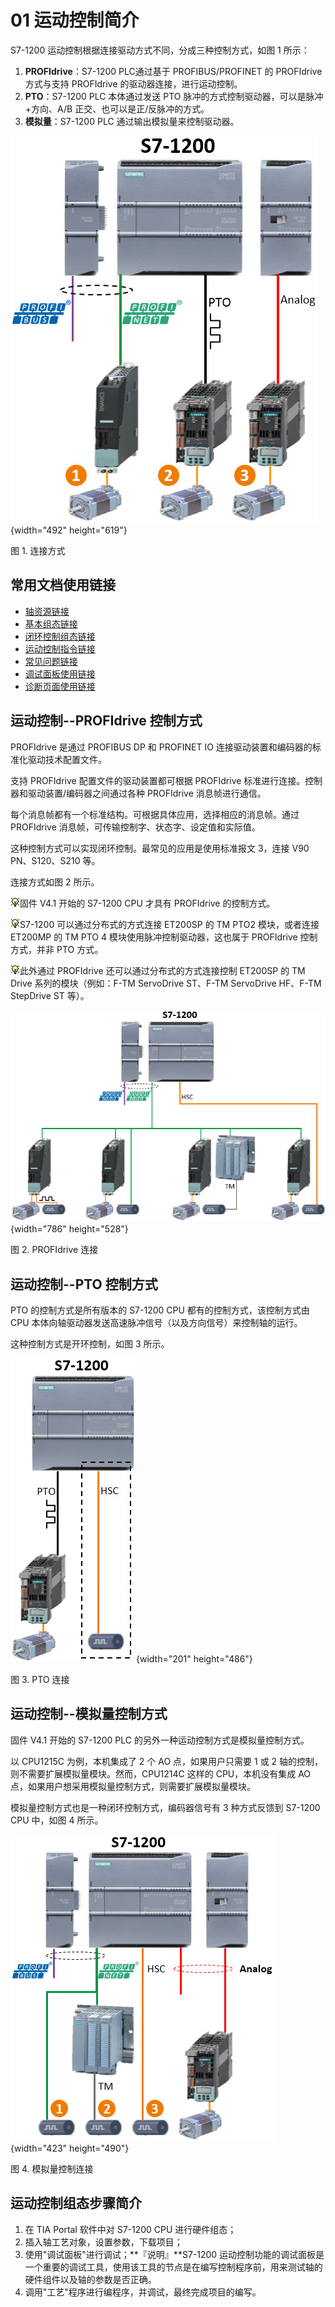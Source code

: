 # 01 运动控制简介

S7-1200 运动控制根据连接驱动方式不同，分成三种控制方式，如图 1 所示：

1.  **PROFIdrive**：S7-1200 PLC通过基于 PROFIBUS/PROFINET 的 PROFIdrive
    方式与支持 PROFIdrive 的驱动器连接，进行运动控制。
2.  **PTO**：S7-1200 PLC 本体通过发送 PTO
    脉冲的方式控制驱动器，可以是脉冲+方向、A/B
    正交、也可以是正/反脉冲的方式。
3.  **模拟量**：S7-1200 PLC 通过输出模拟量来控制驱动器。

![](images/1-1.jpg){width="492" height="619"}

图 1. 连接方式

## 常用文档使用链接

-   [轴资源链接](02-Resource.md)
-   [基本组态链接](03-Basic_Config.md)
-   [闭环控制组态链接](05-Close_Loop/01-Close_Loop_Param.md)
-   [运动控制指令链接](06-Instruction/01-Intro.md)
-   [常见问题链接](08-FAQ/01-FAQ.md)
-   [调试面板使用链接](07-Debug/01-Debug.md)
-   [诊断页面使用链接](07-Debug/02-Diag.md)

## 运动控制\--PROFIdrive 控制方式

PROFIdrive 是通过 PROFIBUS DP 和 PROFINET IO
连接驱动装置和编码器的标准化驱动技术配置文件。 

支持 PROFIdrive 配置文件的驱动装置都可根据 PROFIdrive
标准进行连接。控制器和驱动装置/编码器之间通过各种 PROFIdrive
消息帧进行通信。

每个消息帧都有一个标准结构。可根据具体应用，选择相应的消息帧。通过
PROFIdrive 消息帧，可传输控制字、状态字、设定值和实际值。

这种控制方式可以实现闭环控制。最常见的应用是使用标准报文 3，连接 V90
PN、S120、S210 等。

连接方式如图 2 所示。

![](images/3.gif)固件 V4.1 开始的 S7-1200 CPU
才具有 PROFIdrive 的控制方式。

![](images/3.gif)S7-1200
可以通过分布式的方式连接 ET200SP 的 TM PTO2 模块，或者连接 ET200MP 的 TM
PTO 4 模块使用脉冲控制驱动器，这也属于 PROFIdrive 控制方式，并非 PTO
方式。

![](images/3.gif)此外通过 PROFIdrive
还可以通过分布式的方式连接控制 ET200SP 的 TM Drive
系列的模块（例如：F-TM ServoDrive ST、F-TM ServoDrive HF、F-TM StepDrive
ST 等）。

![](images/1-2.jpg){width="786" height="528"}

图 2. PROFIdrive 连接

## 运动控制\--PTO 控制方式

PTO 的控制方式是所有版本的 S7-1200 CPU 都有的控制方式，该控制方式由 CPU
本体向轴驱动器发送高速脉冲信号（以及方向信号）来控制轴的运行。

这种控制方式是开环控制，如图 3 所示。

![](images/1-3.jpg){width="201" height="486"}

图 3. PTO 连接

## 运动控制\--模拟量控制方式

固件 V4.1 开始的 S7-1200 PLC 的另外一种运动控制方式是模拟量控制方式。

以 CPU1215C 为例，本机集成了 2 个 AO 点，如果用户只需要 1 或 2
轴的控制，则不需要扩展模拟量模块。然而，CPU1214C 这样的
CPU，本机没有集成 AO
点，如果用户想采用模拟量控制方式，则需要扩展模拟量模块。

模拟量控制方式也是一种闭环控制方式，编码器信号有 3 种方式反馈到 S7-1200
CPU 中，如图 4 所示。

![](images/1-4.jpg){width="423" height="490"}

图 4. 模拟量控制连接

## 运动控制组态步骤简介

1.  在 TIA Portal 软件中对 S7-1200 CPU 进行硬件组态；
2.  插入轴工艺对象，设置参数，下载项目；
3.  使用"调试面板"进行调试；**『说明』**S7-1200
    运动控制功能的调试面板是一个重要的调试工具，使用该工具的节点是在编写控制程序前，用来测试轴的硬件组件以及轴的参数是否正确。
4.  调用"工艺"程序进行编程序，并调试，最终完成项目的编写。

